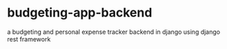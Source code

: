 # budgeting-app-backend
a budgeting and personal expense tracker backend in django using django rest framework
